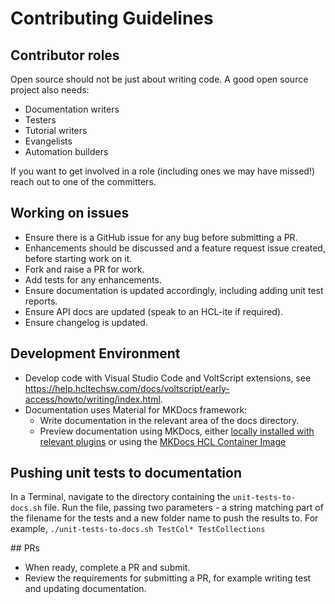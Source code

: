 # Contributing Guidelines

## Contributor roles

Open source should not be just about writing code. A good open source project also needs:

- Documentation writers
- Testers
- Tutorial writers
- Evangelists
- Automation builders

If you want to get involved in a role (including ones we may have missed!) reach out to one of the committers.

## Working on issues

- Ensure there is a GitHub issue for any bug before submitting a PR.
- Enhancements should be discussed and a feature request issue created, before starting work on it.
- Fork and raise a PR for work.
- Add tests for any enhancements.
- Ensure documentation is updated accordingly, including adding unit test reports.
- Ensure API docs are updated (speak to an HCL-ite if required).
- Ensure changelog is updated.

## Development Environment

- Develop code with Visual Studio Code and VoltScript extensions, see https://help.hcltechsw.com/docs/voltscript/early-access/howto/writing/index.html.
- Documentation uses Material for MKDocs framework:
    - Write documentation in the relevant area of the docs directory.
    - Preview documentation using MKDocs, either [locally installed with relevant plugins](https://squidfunk.github.io/mkdocs-material/getting-started/) or using the [MKDocs HCL Container Image](https://github.com/HCL-TECH-SOFTWARE/hcl-mkdocs-build-image)

## Pushing unit tests to documentation

In a Terminal, navigate to the directory containing the `unit-tests-to-docs.sh` file. Run the file, passing two parameters - a string matching part of the filename for the tests and a new folder name to push the results to. For example, `./unit-tests-to-docs.sh TestCol* TestCollections`

## PRs

- When ready, complete a PR and submit.
- Review the requirements for submitting a PR, for example writing test and updating documentation.